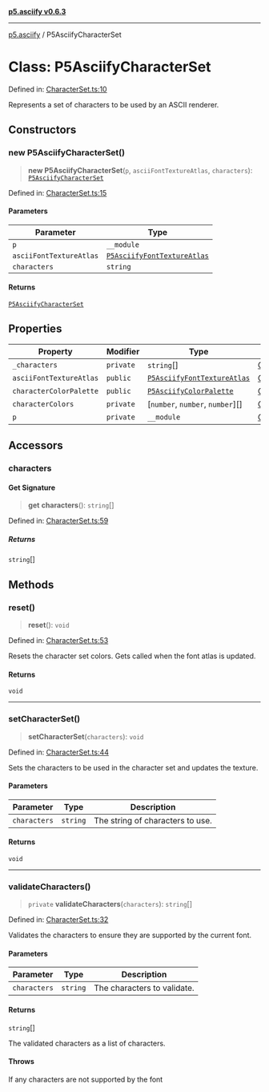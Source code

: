 [**p5.asciify v0.6.3**](../README.md)

***

[p5.asciify](../globals.md) / P5AsciifyCharacterSet

# Class: P5AsciifyCharacterSet

Defined in: [CharacterSet.ts:10](https://github.com/humanbydefinition/p5-asciify/blob/4f781d7ed529d2b1cbfa493a9ac838a4592cbc36/src/lib/CharacterSet.ts#L10)

Represents a set of characters to be used by an ASCII renderer.

## Constructors

### new P5AsciifyCharacterSet()

> **new P5AsciifyCharacterSet**(`p`, `asciiFontTextureAtlas`, `characters`): [`P5AsciifyCharacterSet`](P5AsciifyCharacterSet.md)

Defined in: [CharacterSet.ts:15](https://github.com/humanbydefinition/p5-asciify/blob/4f781d7ed529d2b1cbfa493a9ac838a4592cbc36/src/lib/CharacterSet.ts#L15)

#### Parameters

| Parameter | Type |
| ------ | ------ |
| `p` | `__module` |
| `asciiFontTextureAtlas` | [`P5AsciifyFontTextureAtlas`](P5AsciifyFontTextureAtlas.md) |
| `characters` | `string` |

#### Returns

[`P5AsciifyCharacterSet`](P5AsciifyCharacterSet.md)

## Properties

| Property | Modifier | Type | Defined in |
| ------ | ------ | ------ | ------ |
| <a id="_characters"></a> `_characters` | `private` | `string`[] | [CharacterSet.ts:11](https://github.com/humanbydefinition/p5-asciify/blob/4f781d7ed529d2b1cbfa493a9ac838a4592cbc36/src/lib/CharacterSet.ts#L11) |
| <a id="asciifonttextureatlas-1"></a> `asciiFontTextureAtlas` | `public` | [`P5AsciifyFontTextureAtlas`](P5AsciifyFontTextureAtlas.md) | [CharacterSet.ts:17](https://github.com/humanbydefinition/p5-asciify/blob/4f781d7ed529d2b1cbfa493a9ac838a4592cbc36/src/lib/CharacterSet.ts#L17) |
| <a id="charactercolorpalette"></a> `characterColorPalette` | `public` | [`P5AsciifyColorPalette`](P5AsciifyColorPalette.md) | [CharacterSet.ts:13](https://github.com/humanbydefinition/p5-asciify/blob/4f781d7ed529d2b1cbfa493a9ac838a4592cbc36/src/lib/CharacterSet.ts#L13) |
| <a id="charactercolors"></a> `characterColors` | `private` | \[`number`, `number`, `number`\][] | [CharacterSet.ts:12](https://github.com/humanbydefinition/p5-asciify/blob/4f781d7ed529d2b1cbfa493a9ac838a4592cbc36/src/lib/CharacterSet.ts#L12) |
| <a id="p-1"></a> `p` | `private` | `__module` | [CharacterSet.ts:16](https://github.com/humanbydefinition/p5-asciify/blob/4f781d7ed529d2b1cbfa493a9ac838a4592cbc36/src/lib/CharacterSet.ts#L16) |

## Accessors

### characters

#### Get Signature

> **get** **characters**(): `string`[]

Defined in: [CharacterSet.ts:59](https://github.com/humanbydefinition/p5-asciify/blob/4f781d7ed529d2b1cbfa493a9ac838a4592cbc36/src/lib/CharacterSet.ts#L59)

##### Returns

`string`[]

## Methods

### reset()

> **reset**(): `void`

Defined in: [CharacterSet.ts:53](https://github.com/humanbydefinition/p5-asciify/blob/4f781d7ed529d2b1cbfa493a9ac838a4592cbc36/src/lib/CharacterSet.ts#L53)

Resets the character set colors. Gets called when the font atlas is updated.

#### Returns

`void`

***

### setCharacterSet()

> **setCharacterSet**(`characters`): `void`

Defined in: [CharacterSet.ts:44](https://github.com/humanbydefinition/p5-asciify/blob/4f781d7ed529d2b1cbfa493a9ac838a4592cbc36/src/lib/CharacterSet.ts#L44)

Sets the characters to be used in the character set and updates the texture.

#### Parameters

| Parameter | Type | Description |
| ------ | ------ | ------ |
| `characters` | `string` | The string of characters to use. |

#### Returns

`void`

***

### validateCharacters()

> `private` **validateCharacters**(`characters`): `string`[]

Defined in: [CharacterSet.ts:32](https://github.com/humanbydefinition/p5-asciify/blob/4f781d7ed529d2b1cbfa493a9ac838a4592cbc36/src/lib/CharacterSet.ts#L32)

Validates the characters to ensure they are supported by the current font.

#### Parameters

| Parameter | Type | Description |
| ------ | ------ | ------ |
| `characters` | `string` | The characters to validate. |

#### Returns

`string`[]

The validated characters as a list of characters.

#### Throws

If any characters are not supported by the font
